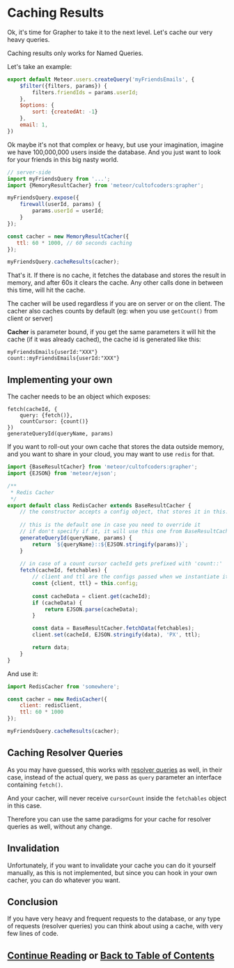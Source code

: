 # Caching Results

Ok, it's time for Grapher to take it to the next level. Let's cache our very heavy queries.

Caching results only works for Named Queries.


Let's take an example:

```js
export default Meteor.users.createQuery('myFriendsEmails', {
    $filter({filters, params}) {
        filters.friendIds = params.userId;
    },
    $options: {
        sort: {createdAt: -1}
    },
    email: 1,
})
```

Ok maybe it's not that complex or heavy, but use your imagination, imagine we have 100,000,000 users
inside the database. And you just want to look for your friends in this big nasty world.

```js
// server-side
import myFriendsQuery from '...';
import {MemoryResultCacher} from 'meteor/cultofcoders:grapher';

myFriendsQuery.expose({
    firewall(userId, params) {
        params.userId = userId;
    }
});

const cacher = new MemoryResultCacher({
   ttl: 60 * 1000, // 60 seconds caching
});

myFriendsQuery.cacheResults(cacher);
```

That's it. If there is no cache, it fetches the database and stores the result in memory, and after 60s it clears the cache.
Any other calls done in between this time, will hit the cache.

The cacher will be used regardless if you are on server or on the client.
The cacher also caches counts by default (eg: when you use `getCount()` from client or server)

**Cacher** is parameter bound, if you get the same parameters it will hit the cache (if it was already cached), 
the cache id is generated like this:
```
myFriendsEmails{userId:"XXX"}
count::myFriendsEmails{userId:"XXX"}
```

## Implementing your own

The cacher needs to be an object which exposes: 
```
fetch(cacheId, {
    query: {fetch()}, 
    countCursor: {count()}
})
generateQueryId(queryName, params)
```

If you want to roll-out your own cache that stores the data outside memory, and you want to share in your cloud,
you may want to use `redis` for that.

```js
import {BaseResultCacher} from 'meteor/cultofcoders:grapher';
import {EJSON} from 'meteor/ejson';

/**
 * Redis Cacher
 */
export default class RedisCacher extends BaseResultCacher {
    // the constructor accepts a config object, that stores it in this.config
    
    // this is the default one in case you need to override it 
    // if don't specify if it, it will use this one from BaseResultCacher
    generateQueryId(queryName, params) {
        return `${queryName}::${EJSON.stringify(params)}`;    
    }
    
    // in case of a count cursor cacheId gets prefixed with 'count::'
    fetch(cacheId, fetchables) {
        // client and ttl are the configs passed when we instantiate it
        const {client, ttl} = this.config;
        
        const cacheData = client.get(cacheId);
        if (cacheData) {
            return EJSON.parse(cacheData);
        }

        const data = BaseResultCacher.fetchData(fetchables);
        client.set(cacheId, EJSON.stringify(data), 'PX', ttl);

        return data;
    }
}
```

And use it:

```js
import RedisCacher from 'somewhere';

const cacher = new RedisCacher({
    client: redisClient,
    ttl: 60 * 1000
});

myFriendsQuery.cacheResults(cacher);
```

## Caching Resolver Queries

As you may have guessed, this works with [resolver queries](named_queries.md#resolvers) as well, in their case, instead of the actual query,
we pass as `query` parameter an interface containing `fetch()`.

And your cacher, will never receive `cursorCount` inside the `fetchables` object in this case.

Therefore you can use the same paradigms for your cache for resolver queries as well, without any change.

## Invalidation

Unfortunately, if you want to invalidate your cache you can do it yourself manually, as this is not implemented,
but since you can hook in your own cacher, you can do whatever you want.

## Conclusion

If you have very heavy and frequent requests to the database, or any type of requests (resolver queries) you can think
about using a cache, with very few lines of code.

## [Continue Reading](global_exposure.md) or [Back to Table of Contents](index.md)







